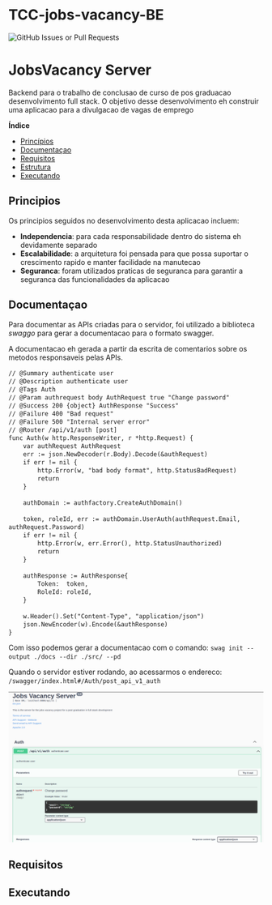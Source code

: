 ﻿# TCC-jobs-vacancy-BE
![GitHub Issues or Pull Requests](https://img.shields.io/github/issues-pr/rafixcs/TCC-jobs-vacancy-BE)


# JobsVacancy Server

Backend para o trabalho de conclusao de curso de pos graduacao desenvolvimento full stack. O objetivo desse desenvolvimento eh construir uma aplicacao para a divulgacao de vagas de emprego

**Índice**
- [Princípios](#principios)
- [Documentaçao](#documentacao)
- [Requisitos](#requisitos)
- [Estrutura](#estrutura)
- [Executando](#executando)

## Principios
Os principios seguidos no desenvolvimento desta aplicacao incluem:
- **Independencia**: para cada responsabilidade dentro do sistema eh devidamente separado
- **Escalabilidade**: a arquitetura foi pensada para que possa suportar o crescimento rapido e manter facilidade na manutecao
- **Seguranca**: foram utilizados praticas de seguranca para garantir a seguranca das funcionalidades da aplicacao

## Documentaçao

Para documentar as APIs criadas para o servidor, foi utilizado a biblioteca *swaggo* para gerar a documentacao para o formato swagger.

A documentacao eh gerada a partir da escrita de comentarios sobre os metodos responsaveis pelas APIs.

```// Auth godoc
// @Summary authenticate user
// @Description authenticate user
// @Tags Auth
// @Param authrequest body AuthRequest true "Change password"
// @Success 200 {object} AuthResponse "Success"
// @Failure 400 "Bad request"
// @Failure 500 "Internal server error"
// @Router /api/v1/auth [post]
func Auth(w http.ResponseWriter, r *http.Request) {
	var authRequest AuthRequest
	err := json.NewDecoder(r.Body).Decode(&authRequest)
	if err != nil {
		http.Error(w, "bad body format", http.StatusBadRequest)
		return
	}

	authDomain := authfactory.CreateAuthDomain()

	token, roleId, err := authDomain.UserAuth(authRequest.Email, authRequest.Password)
	if err != nil {
		http.Error(w, err.Error(), http.StatusUnauthorized)
		return
	}

	authResponse := AuthResponse{
		Token:  token,
		RoleId: roleId,
	}

	w.Header().Set("Content-Type", "application/json")
	json.NewEncoder(w).Encode(&authResponse)
}
```

Com isso podemos gerar a documentacao com o comando:
`swag init --output ./docs --dir ./src/ --pd`

Quando o servidor estiver rodando, ao acessarmos o endereco: `/swagger/index.html#/Auth/post_api_v1_auth`

<p align="center">
  <img src="images/swagger_example.png" />
</p>


## Requisitos

## Executando
